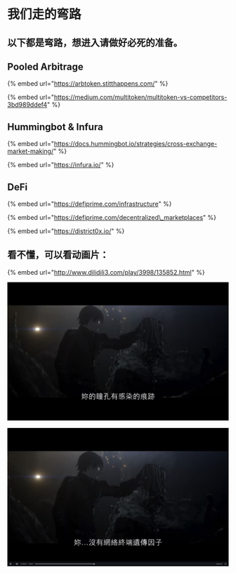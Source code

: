 # 我们走的弯路

## 以下都是弯路，想进入请做好必死的准备。

## Pooled Arbitrage

{% embed url="https://arbtoken.stitthappens.com/" %}

{% embed url="https://medium.com/multitoken/multitoken-vs-competitors-3bd989ddef4" %}

## Hummingbot & Infura

{% embed url="https://docs.hummingbot.io/strategies/cross-exchange-market-making/" %}

{% embed url="https://infura.io/" %}

## DeFi

{% embed url="https://defiprime.com/infrastructure" %}

{% embed url="https://defiprime.com/decentralized\_marketplaces" %}

{% embed url="https://district0x.io/" %}

## 看不懂，可以看动画片：

{% embed url="http://www.dilidili3.com/play/3998/135852.html" %}

![](.gitbook/assets/ping-mu-kuai-zhao-20200330-xia-wu-9.39.59.png)

![](.gitbook/assets/ping-mu-kuai-zhao-20200330-xia-wu-9.40.19.png)

